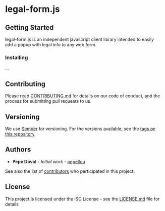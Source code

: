 # legal-form.js


## Getting Started

legal-form.js is an independent javascript client library intended to easily add a popup with legal info to any web form.

### Installing

...

## Contributing

Please read [CONTRIBUTING.md](CONTRIBUTING.md) for details on our code of conduct, and the process for submitting pull requests to us.

## Versioning

We use [SemVer](http://semver.org/) for versioning. For the versions available, see the [tags on this repository](https://github.com/NoLegalTech/legal-form.js/tags). 

## Authors

* **Pepe Doval** - *Initial work* - [pepellou](https://github.com/pepellou)

See also the list of [contributors](https://github.com/NoLegalTech/legal-form.js/contributors) who participated in this project.

## License

This project is licensed under the ISC License - see the [LICENSE.md](LICENSE.md) file for details

